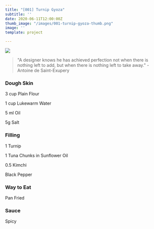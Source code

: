 ```yaml
---
title: "[001] Turnip Gyoza"
subtitle: ''
date: 2020-06-11T12:00:00Z
thumb_image: "/images/001-turnip-gyoza-thumb.png"
image: ''
template: project

---
```

![](/images/001-turnip-gyoza-content.png)

> "A designer knows he has achieved perfection not when there is nothing left to add, but when there is nothing left to take away." -Antoine de Saint-Exupery

### Dough Skin

3 cup Plain Flour

1 cup Lukewarm Water

5 ml Oil

5g Salt

### Filling

1 Turnip

1 Tuna Chunks in Sunflower Oil

0\.5 Kimchi

Black Pepper

### Way to Eat

Pan Fried

### Sauce

Spicy
